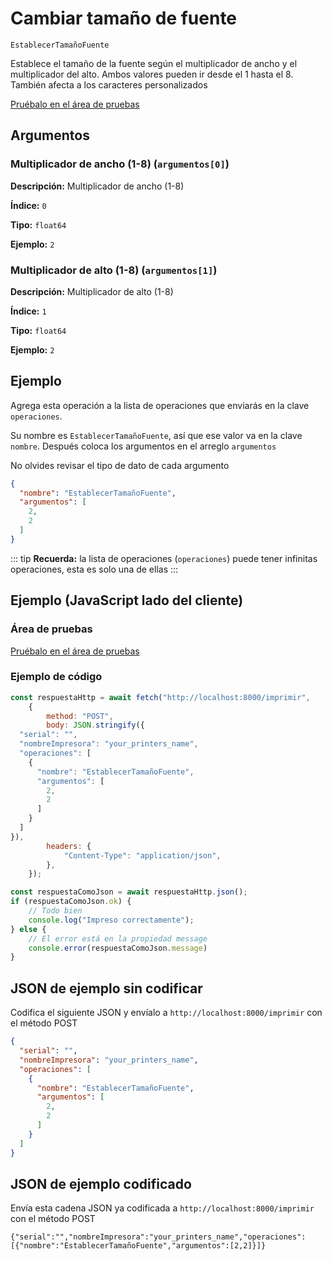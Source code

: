 # Cambiar tamaño de fuente

`EstablecerTamañoFuente`

Establece el tamaño de la fuente según el multiplicador de ancho y el multiplicador del alto. Ambos valores pueden ir desde el 1 hasta el 8. También afecta a los caracteres personalizados




[Pruébalo en el área de pruebas](../playground.md?operacion=EstablecerTamañoFuente)

## Argumentos
### Multiplicador de ancho (1-8) (`argumentos[0]`)



**Descripción:** Multiplicador de ancho (1-8)

**Índice:** `0`

**Tipo:** `float64`

**Ejemplo:** `2`

### Multiplicador de alto (1-8) (`argumentos[1]`)



**Descripción:** Multiplicador de alto (1-8)

**Índice:** `1`

**Tipo:** `float64`

**Ejemplo:** `2`

## Ejemplo

Agrega esta operación a la lista de operaciones que enviarás en la clave `operaciones`.

Su nombre es `EstablecerTamañoFuente`, así que ese valor va en la clave `nombre`. Después coloca los argumentos en el arreglo `argumentos`

No olvides revisar el tipo de dato de cada argumento


```json
{
  "nombre": "EstablecerTamañoFuente",
  "argumentos": [
    2,
    2
  ]
}
```



::: tip
**Recuerda:** la lista de operaciones (`operaciones`) puede tener infinitas operaciones, esta es solo una de ellas
:::

## Ejemplo (JavaScript lado del cliente)

### Área de pruebas
[Pruébalo en el área de pruebas](../playground.md?operacion=EstablecerTamañoFuente)
<Playground nombreOperacion="EstablecerTamañoFuente" :ocultarOperacionesDisponibles="true"/>

### Ejemplo de código
```js
const respuestaHttp = await fetch("http://localhost:8000/imprimir",
    {
        method: "POST",
        body: JSON.stringify({
  "serial": "",
  "nombreImpresora": "your_printers_name",
  "operaciones": [
    {
      "nombre": "EstablecerTamañoFuente",
      "argumentos": [
        2,
        2
      ]
    }
  ]
}),
        headers: {
            "Content-Type": "application/json",
        },
    });

const respuestaComoJson = await respuestaHttp.json();
if (respuestaComoJson.ok) {
    // Todo bien
    console.log("Impreso correctamente");
} else {
    // El error está en la propiedad message
    console.error(respuestaComoJson.message)
}
```

## JSON de ejemplo sin codificar

Codifica el siguiente JSON y envíalo a `http://localhost:8000/imprimir` con el método POST

```json
{
  "serial": "",
  "nombreImpresora": "your_printers_name",
  "operaciones": [
    {
      "nombre": "EstablecerTamañoFuente",
      "argumentos": [
        2,
        2
      ]
    }
  ]
}
```

## JSON de ejemplo codificado

Envía esta cadena JSON ya codificada a `http://localhost:8000/imprimir` con el método POST

```
{"serial":"","nombreImpresora":"your_printers_name","operaciones":[{"nombre":"EstablecerTamañoFuente","argumentos":[2,2]}]}
```
